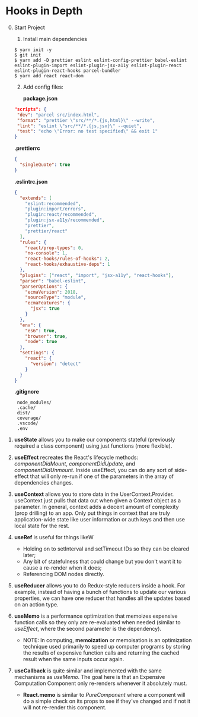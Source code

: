 # Hooks in Depth

0. Start Project

   1. Install main dependencies

   ```
   $ yarn init -y
   $ git init
   $ yarn add -D prettier eslint eslint-config-prettier babel-eslint eslint-plugin-import eslint-plugin-jsx-a11y eslint-plugin-react eslint-plugin-react-hooks parcel-bundler
   $ yarn add react react-dom
   ```

   2. Add config files:

      **package.json**

   ```json
   "scripts": {
    "dev": "parcel src/index.html",
    "format": "prettier \"src/**/*.{js,html}\" --write",
    "lint": "eslint \"src/**/*.{js,jsx}\" --quiet",
    "test": "echo \"Error: no test specified\" && exit 1"
   }
   ```

   **.prettierrc**

   ```json
   {
     "singleQuote": true
   }
   ```

   **.eslintrc.json**

   ```json
   {
     "extends": [
       "eslint:recommended",
       "plugin:import/errors",
       "plugin:react/recommended",
       "plugin:jsx-a11y/recommended",
       "prettier",
       "prettier/react"
     ],
     "rules": {
       "react/prop-types": 0,
       "no-console": 1,
       "react-hooks/rules-of-hooks": 2,
       "react-hooks/exhaustive-deps": 1
     },
     "plugins": ["react", "import", "jsx-a11y", "react-hooks"],
     "parser": "babel-eslint",
     "parserOptions": {
       "ecmaVersion": 2018,
       "sourceType": "module",
       "ecmaFeatures": {
         "jsx": true
       }
     },
     "env": {
       "es6": true,
       "browser": true,
       "node": true
     },
     "settings": {
       "react": {
         "version": "detect"
       }
     }
   }
   ```

   **.gitignore**

   ```
    node_modules/
    .cache/
    dist/
    coverage/
    .vscode/
    .env
   ```

1. **useState** allows you to make our components stateful (previously required a class component) using just functions (more flexible).

2. **useEffect** recreates the React's lifecycle methods: _componentDidMount_, _componentDidUpdate_, and _componentDidUnmount_. Inside useEffect, you can do any sort of side-effect that will only re-run if one of the parameters in the array of dependencies changes.

3. **useContext** allows you to store data in the UserContext.Provider. useContext just pulls that data out when given a Context object as a parameter. In general, context adds a decent amount of complexity (prop drilling) to an app. Only put things in context that are truly application-wide state like user information or auth keys and then use local state for the rest.

4. **useRef** is useful for things likeW

   - Holding on to setInterval and setTimeout IDs so they can be cleared later;
   - Any bit of statefulness that could change but you don't want it to cause a re-render when it does;
   - Referencing DOM nodes directly.

5. **useReducer** allows you to do Redux-style reducers inside a hook. For example, instead of having a bunch of functions to update our various properties, we can have one reducer that handles all the updates based on an action type.

6. **useMemo** is a performance optimization that memoizes expensive function calls so they only are re-evaluated when needed (similar to _useEffect_, where the second parameter is the dependency).

   - NOTE: In computing, **memoization** or memoisation is an optimization technique used primarily to speed up computer programs by storing the results of expensive function calls and returning the cached result when the same inputs occur again.

7. **useCallback** is quite similar and implemented with the same mechanisms as _useMemo_. The goal here is that an Expensive Computation Component only re-renders whenever it absolutely must.
   - **React.memo** is similar to _PureComponent_ where a component will do a simple check on its props to see if they've changed and if not it will not re-render this component.
